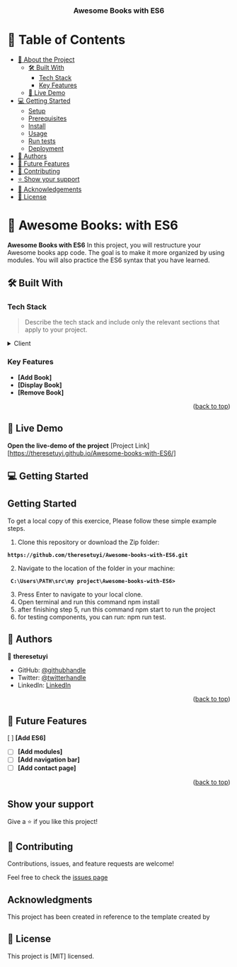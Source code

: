 <a name="readme-top"></a>

<div align="center">
  <h3><b>Awesome Books with ES6</b></h3>
</div>

# 📗 Table of Contents

- [📖 About the Project](#about-project)
  - [🛠 Built With](#built-with)
    - [Tech Stack](#tech-stack)
    - [Key Features](#key-features)
  - [🚀 Live Demo](#live-demo)
- [💻 Getting Started](#getting-started)
  - [Setup](#setup)
  - [Prerequisites](#prerequisites)
  - [Install](#install)
  - [Usage](#usage)
  - [Run tests](#run-tests)
  - [Deployment](#triangular_flag_on_post-deployment)
- [👥 Authors](#authors)
- [🔭 Future Features](#future-features)
- [🤝 Contributing](#contributing)
- [⭐️ Show your support](#support)
- [🙏 Acknowledgements](#acknowledgements)
- [📝 License](#license)


<!-- PROJECT DESCRIPTION -->

# 📖 Awesome Books: with ES6<a name="about-project"></a>

**Awesome Books with ES6** In this project, you will restructure your Awesome books app code. The goal is to make it more organized by using modules. You will also practice the ES6 syntax that you have learned.

## 🛠 Built With <a name="built-with"></a>

### Tech Stack <a name="tech-stack"></a>

> Describe the tech stack and include only the relevant sections that apply to your project.

<details>
  <summary>Client</summary>
  <ul>
    <li><a href="https://www.w3schools.com/html/default.asp">Html</a></li>
    <li><a href="https://www.w3schools.com/css/default.asp">CSS</a></li>
    <li><a href="https://www.w3schools.com/javascript/default.asp">JavaScript</a></li>
    <li><a href="https://developer.mozilla.org/en-US/docs/Web/JavaScript/Guide/Modules">DOM</a>
    </li>
  </ul>
</details>

<!-- Features -->

### Key Features <a name="key-features"></a>

- **[Add Book]**
- **[Display Book]**
- **[Remove Book]**

<p align="right">(<a href="#readme-top">back to top</a>)</p>

## 🚀 Live Demo <a name="live-demo"></a>

**Open the live-demo of the project**
[Project Link][https://theresetuyi.github.io/Awesome-books-with-ES6/]

<!-- GETTING STARTED -->

## 💻 Getting Started <a name="getting-started"></a>

## Getting Started
To get a local copy of this exercice, Please follow these simple example steps.

1. Clone this repository or download the Zip folder:

**``https://github.com/theresetuyi/Awesome-books-with-ES6.git``**

2. Navigate to the location of the folder in your machine:

**`` C:\Users\PATH\src\my project\Awesome-books-with-ES6>``**

3. Press Enter to navigate to your local clone.
4. Open terminal and run this command npm install
5. after finishing step 5, run this command npm start to run the project
6. for testing components, you can run: npm run test.


## 👥 Authors <a name="authors"></a>

👤 **theresetuyi**

- GitHub: [@githubhandle](https://github.com/theresetuyi)
- Twitter: [@twitterhandle](https://twitter.com/THERESETUYISAB2)
- LinkedIn: [LinkedIn](https://www.linkedin.com/in/therese-theddy-tuyisabe-249820203/)


<p align="right">(<a href="#readme-top">back to top</a>)</p>

<!-- FUTURE FEATURES -->

## 🔭 Future Features <a name="future-features"></a>

[ ] **[Add ES6]**
- [ ] **[Add modules]**
- [ ] **[Add navigation bar]**
- [ ] **[Add contact page]**

<p align="right">(<a href="#readme-top">back to top</a>)</p>

## Show your support
Give a ⭐️ if you like this project!

## 🤝 Contributing

Contributions, issues, and feature requests are welcome!

Feel free to check the [issues page](https://github.com/theresetuyi/Awesome-books-with-ES6/issues)

## Acknowledgments

This project has been created in reference to the template created by

## 📝 License
This project is [MIT] licensed.